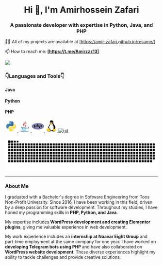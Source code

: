 <h1 align="center">Hi 👋, I'm Amirhossein Zafari</h1> 
<h3 align="center">A passionate developer with expertise in Python, Java, and PHP</h3>  

👨‍💻 All of my projects are available at [https://amir-zafari.github.io/resume/]  

📫 How to reach me: **[https://t.me/Amirzzz13]**  

![](https://komarev.com/ghpvc/?username=amir-zafari)  

<h3 align="left">👇Languages and Tools👇</h3>  

<h4 align="left">Java</h4>  
<h4 align="left">Python</h4>  
<h4 align="left">PHP</h4>  

<p align="left">  
<a href="https://www.python.org" target="_blank" rel="noreferrer">  
<img src="https://raw.githubusercontent.com/devicons/devicon/master/icons/python/python-original.svg" alt="python" width="40" height="40"/>  
</a>  
<a href="https://www.java.com" target="_blank" rel="noreferrer">  
<img src="https://raw.githubusercontent.com/devicons/devicon/master/icons/java/java-original.svg" alt="java" width="40" height="40"/>  
</a>  
<a href="https://www.php.net" target="_blank" rel="noreferrer">  
<img src="https://raw.githubusercontent.com/devicons/devicon/master/icons/php/php-original.svg" alt="php" width="40" height="40"/>  
</a>  
<a href="https://www.linux.org/" target="_blank" rel="noreferrer">  
<img src="https://raw.githubusercontent.com/devicons/devicon/master/icons/linux/linux-original.svg" alt="linux" width="40" height="40"/>  
</a>  
<a href="https://git-scm.com/" target="_blank" rel="noreferrer">  
<img src="https://www.vectorlogo.zone/logos/git-scm/git-scm-icon.svg" alt="git" width="40" height="40"/>  
</a>  
</p>  

<picture>  
<source media="(prefers-color-scheme: dark)" srcset="https://raw.githubusercontent.com/platane/snk/output/github-contribution-grid-snake-dark.svg" />  
<source media="(prefers-color-scheme: light)" srcset="https://raw.githubusercontent.com/platane/snk/output/github-contribution-grid-snake.svg" />  
<img alt="github contribution grid snake animation" src="https://raw.githubusercontent.com/platane/snk/output/github-contribution-grid-snake.svg" />  
</picture>  

---

### About Me  

I graduated with a Bachelor's degree in Software Engineering from Toos Non-Profit University. Since 2016, I have been working in this field, driven by a deep passion for software development. Throughout my studies, I have honed my programming skills in **PHP, Python, and Java**.  

My expertise includes **WordPress development and creating Elementor plugins**, giving me valuable experience in web development.  

My work experience includes an **internship at Noavar Eight Group** and part-time employment at the same company for one year. I have worked on **developing Telegram bots using PHP** and have also collaborated on **WordPress website development**. These diverse experiences highlight my ability to tackle challenges and provide creative solutions.  
